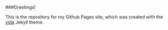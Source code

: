 ###Greetings!

This is the repository for my Github Pages site, which was created with the [vida](http://syaning.com/vida/) Jekyll theme.
